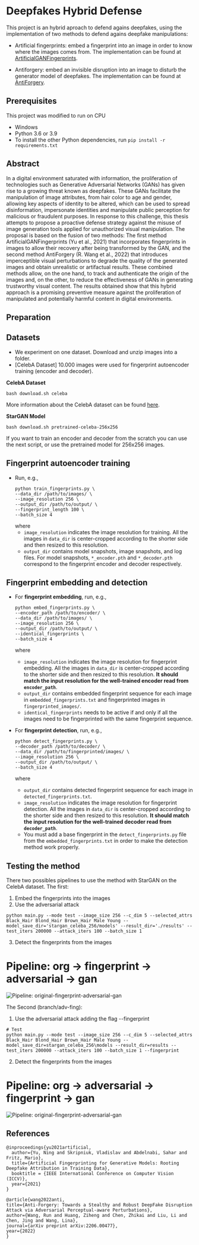 # Deepfakes Hybrid Defense
This project is an hybrid aproach to defend agains deepfakes, using the implementation of two methods to defend agains deepfake manipulations:
- Artificial fingerprints: embed a fingerprint into an image in order to know where the images comes from.
The implementation can be found at [ArtificialGANFingerprints](https://github.com/ningyu1991/ArtificialGANFingerprints/).

- Antiforgery: embed an invisible disruption into an image to disturb the generator model of deepfakes.
The implementation can be found at [AntiForgery](https://github.com/AbstractTeen/AntiForgery).

## Prerequisites
This project was modified to run on CPU
- Windows
- Python 3.6 or 3.9
- To install the other Python dependencies, run `pip install -r requirements.txt`


## Abstract
In a digital environment saturated with information, the proliferation of technologies such as Generative Adversarial Networks (GANs) has given rise to a growing threat known
as deepfakes. These GANs facilitate the manipulation of image attributes, from hair color to age and gender, allowing key aspects of identity to be altered, which can be used to spread disinformation, impersonate identities and manipulate public perception for malicious or fraudulent purposes. In response to this challenge, this thesis attempts to propose a proactive defense strategy against the misuse of image generation tools applied for unauthorized visual manipulation. The proposal is based on the fusion of two methods: The first method ArtificialGANFingerprints (Yu et al., 2021) that incorporates fingerprints in images to allow their recovery after being transformed by the GAN, and the second method AntiForgery (R. Wang et al., 2022) that introduces imperceptible visual perturbations to degrade the quality of the generated images and obtain unrealistic or artifactual results. These combined methods allow, on the one hand, to track and authenticate the origin of the images and, on the other, to reduce the effectiveness of GANs in generating trustworthy visual content. The results obtained show that this hybrid approach is a promising preventive measure against the proliferation of manipulated and potentially harmful content in digital environments.


## Preparation
## Datasets
- We experiment on one dataset. Download and unzip images into a folder.
- [CelebA Dataset] 10.000 images were used for fingerprint autoencoder training (encoder and decoder).

**CelebA Dataset**

```
bash download.sh celeba
```
More information about the CelebA dataset can be found [here](http://mmlab.ie.cuhk.edu.hk/projects/CelebA.html). 

**StarGAN Model**

```
bash download.sh pretrained-celeba-256x256
```

If you want to train an encoder and decoder from the scratch you can use the next script, or use the pretrained model for 256x256 images.
## Fingerprint autoencoder training
- Run, e.g.,
  ```
  python train_fingerprints.py \
  --data_dir /path/to/images/ \
  --image_resolution 256 \
  --output_dir /path/to/output/ \
  --fingerprint_length 100 \
  --batch_size 4
  ```
  where
  - `image_resolution` indicates the image resolution for training. All the images in `data_dir` is center-cropped according to the shorter side and then resized to this resolution. 
  - `output_dir` contains model snapshots, image snapshots, and log files. For model snapshots, `*_encoder.pth` and `*_decoder.pth` correspond to the fingerprint encoder and decoder respectively.

## Fingerprint embedding and detection
- For **fingerprint embedding**, run, e.g.,
  ```
  python embed_fingerprints.py \
  --encoder_path /path/to/encoder/ \
  --data_dir /path/to/images/ \
  --image_resolution 256 \
  --output_dir /path/to/output/ \
  --identical_fingerprints \
  --batch_size 4
  ```
  where
  - `image_resolution` indicates the image resolution for fingerprint embedding. All the images in `data_dir` is center-cropped according to the shorter side and then resized to this resolution. **It should match the input resolution for the well-trained encoder read from `encoder_path`**.
  - `output_dir` contains embedded fingerprint sequence for each image in `embedded_fingerprints.txt` and fingerprinted images in `fingerprinted_images/`.
  - `identical_fingerprints` needs to be active if and only if all the images need to be fingerprinted with the same fingerprint sequence. 
  
- For **fingerprint detection**, run, e.g.,
  ```
  python detect_fingerprints.py \
  --decoder_path /path/to/decoder/ \
  --data_dir /path/to/fingerprinted/images/ \
  --image_resolution 256 \
  --output_dir /path/to/output/ \
  --batch_size 4
  ```
  where
  - `output_dir` contains detected fingerprint sequence for each image in `detected_fingerprints.txt`.
  - `image_resolution` indicates the image resolution for fingerprint detection. All the images in `data_dir` is center-cropped according to the shorter side and then resized to this resolution. **It should match the input resolution for the well-trained decoder read from `decoder_path`**.
  - You must add a base fingerprint in the `detect_fingerprints.py` file from the `embedded_fingerprints.txt` in order to make the detection method work properly.


## Testing the method

There two possibles pipelines to use the method with StarGAN on the CelebA dataset.
The first:
  1. Embed the fingerprints into the images
  2. Use the adversarial attack
```
python main.py --mode test --image_size 256 --c_dim 5 --selected_attrs Black_Hair Blond_Hair Brown_Hair Male Young --model_save_dir='stargan_celeba_256/models' --result_dir='./results' --test_iters 200000 --attack_iters 100 --batch_size 1
```
  3. Detect the fingerprints from the images

# Pipeline: org -> fingerprint -> adversarial -> gan
![Pipeline: original-fingerprint-adversarial-gan](https://github.com/kvinstuard/Antiforgery_and_fingerprints/raw/main/assets/escenario5b.png)


The Second (branch/adv-fing):
  1. Use the adversarial attack adding the flag --fingerprint   
```
# Test
python main.py --mode test --image_size 256 --c_dim 5 --selected_attrs Black_Hair Blond_Hair Brown_Hair Male Young --model_save_dir=stargan_celeba_256\models --result_dir=results --test_iters 200000 --attack_iters 100 --batch_size 1 --fingerprint
```
  2. Detect the fingerprints from the images

# Pipeline: org  -> adversarial -> fingerprint -> gan

![Pipeline: original-fingerprint-adversarial-gan](https://github.com/kvinstuard/Antiforgery_and_fingerprints/raw/main/assets/escenario4b.png)

## References
  ```
  @inproceedings{yu2021artificial,
    author={Yu, Ning and Skripniuk, Vladislav and Abdelnabi, Sahar and Fritz, Mario},
    title={Artificial Fingerprinting for Generative Models: Rooting Deepfake Attribution in Training Data},
    booktitle = {IEEE International Conference on Computer Vision (ICCV)},
    year={2021}
  }
  ```
  ```
@article{wang2022anti,
  title={Anti-Forgery: Towards a Stealthy and Robust DeepFake Disruption Attack via Adversarial Perceptual-aware Perturbations},
  author={Wang, Run and Huang, Ziheng and Chen, Zhikai and Liu, Li and Chen, Jing and Wang, Lina},
  journal={arXiv preprint arXiv:2206.00477},
  year={2022}
}

```


